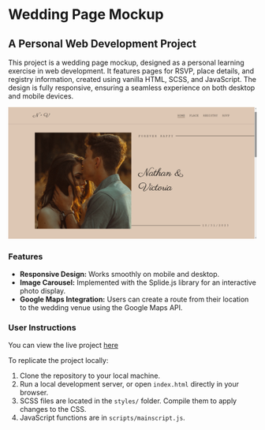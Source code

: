 # Wedding Page Mockup

## A Personal Web Development Project

This project is a wedding page mockup, designed as a personal learning exercise in web development. It features pages for RSVP, place details, and registry information, created using vanilla HTML, SCSS, and JavaScript. The design is fully responsive, ensuring a seamless experience on both desktop and mobile devices.

![Screenshot of Wedding Page Mockup](./images/screenshot1.png)

### Features

- **Responsive Design:** Works smoothly on mobile and desktop.
- **Image Carousel:** Implemented with the Splide.js library for an interactive photo display.
- **Google Maps Integration:** Users can create a route from their location to the wedding venue using the Google Maps API.

### User Instructions

You can view the live project [here](https://felipepulcherio.github.io/wedding-mockup/)

To replicate the project locally:

1. Clone the repository to your local machine.
2. Run a local development server, or open `index.html` directly in your browser.
3. SCSS files are located in the `styles/` folder. Compile them to apply changes to the CSS.
4. JavaScript functions are in `scripts/mainscript.js`.
